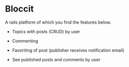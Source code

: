 # Bloccit

A rails platform of which you find the features below.


* Topics with posts (CRUD) by user

* Commenting

* Favoriting of post (publisher receives notification email)

* See published posts and comments by user
